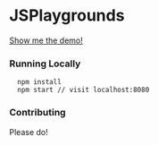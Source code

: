 # JSPlaygrounds

[Show me the demo!](https://tdmichaelis.github.io/playgrounds/)

### Running Locally

```
  npm install
  npm start // visit localhost:8080
```

### Contributing

Please do!


